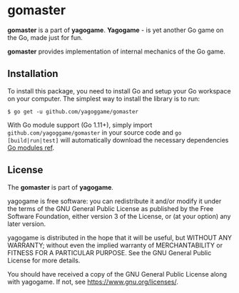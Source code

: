 # gomaster
**gomaster** is a part of **yagogame**. 
**Yagogame** - is yet another Go game on the Go, made just for fun.

**gomaster** provides implementation of internal mechanics of the Go game.

## Installation

To install this package, you need to install Go and setup your Go workspace on your computer. The simplest way to install the library is to run:

`$ go get -u github.com/yagoggame/gomaster`

With Go module support (Go 1.11+), simply import `github.com/yagoggame/gomaster` in your source code and `go [build|run|test]` will automatically download the necessary dependencies 
[Go modules ref](https://github.com/golang/go/wiki/Modules).

## License

The **gomaster** is part of **yagogame**.

yagogame is free software: you can redistribute it and/or modify
it under the terms of the GNU General Public License as published by
the Free Software Foundation, either version 3 of the License, or
(at your option) any later version.

yagogame is distributed in the hope that it will be useful,
but WITHOUT ANY WARRANTY; without even the implied warranty of
MERCHANTABILITY or FITNESS FOR A PARTICULAR PURPOSE.  See the
GNU General Public License for more details.

You should have received a copy of the GNU General Public License
along with yagogame.  If not, see <https://www.gnu.org/licenses/>.
